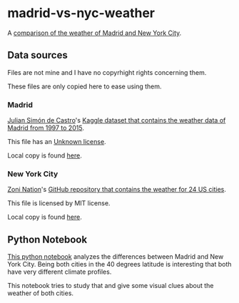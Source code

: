 # madrid-vs-nyc-weather
A [comparison of the weather of Madrid and New York City](/weather.ipynb).

## Data sources

Files are not mine and I have no copyrhight rights concerning them.

These files are only copied here to ease using them. 

### Madrid

[Julian Simón de Castro](https://www.kaggle.com/juliansimon)'s [Kaggle dataset that contains the weather data of Madrid from 1997 to 2015](https://www.kaggle.com/juliansimon/weather_madrid_lemd_1997_2015.csv).

This file has an [Unknown license](https://www.kaggle.com/juliansimon/weather_madrid_lemd_1997_2015.csv/metadata).

Local copy is found [here](/data/madrid-weather.csv).

### New York City

[Zoni Nation](https://github.com/zonination)'s [GitHub repository that contains the weather for 24 US cities](https://github.com/zonination/weather-us).

This file is licensed by MIT license.

Local copy is found [here](/data/nyc-weather.csv).

## Python Notebook

[This python notebook](/weather.ipynb) analyzes the differences between Madrid and New York City. Being both cities in the 40 degrees latitude is interesting that both have very different climate profiles.

This notebook tries to study that and give some visual clues about the weather of both cities.

